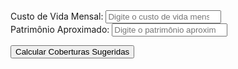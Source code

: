 <!DOCTYPE html>
<html lang="en">
<head>
    <meta charset="UTF-8">
    <meta name="viewport" content="width=device-width, initial-scale=1.0">
    <title>Calculadora de Coberturas Sugeridas</title>
    <link rel="stylesheet" href="styles.css">
</head>
<body>

<div>
    <label for="custoVida">Custo de Vida Mensal:</label>
    <input type="number" id="custoVida" placeholder="Digite o custo de vida mensal">
</div>

<div>
    <label for="patrimonio">Patrimônio Aproximado:</label>
    <input type="number" id="patrimonio" placeholder="Digite o patrimônio aproximado">
</div>

<button onclick="calcularCoberturas()">Calcular Coberturas Sugeridas</button>

<div id="resultado"></div>

<script>
    function formatarMoeda(valor) {
        return valor.toLocaleString('pt-BR', { style: 'currency', currency: 'BRL' });
    }

    function calcularCoberturas() {
        const custoVida = parseFloat(document.getElementById('custoVida').value);
        const patrimonio = parseFloat(document.getElementById('patrimonio').value);

        const invalidez = formatarMoeda(custoVida * 100);
        const doencasGraves = formatarMoeda(custoVida * 24);
        const auxilioFuneral = formatarMoeda(10000);
        
        const opcoesDiariasInternacao = [200, 250, 300, 350, 400, 450, 500, 550, 600];
        const diariasInternacao = formatarMoeda(opcoesDiariasInternacao.find(opcao => opcao >= custoVida / 30));

        let vitalicio = formatarMoeda(Math.max(80000, Math.ceil(patrimonio * 0.1 / 10000) * 10000));

        const resultadoHTML = `
            <h2>Coberturas Sugeridas</h2>
            <p>Cobertura de Invalidez: ${invalidez}</p>
            <p>Cobertura de Doenças Graves: ${doencasGraves}</p>
            <p>Cobertura de Auxílio Funeral: ${auxilioFuneral}</p>
            <p>Cobertura de Diárias de Internação Hospitalar: ${diariasInternacao}</p>
            <p>Cobertura Vitalícia: ${vitalicio}</p>
        `;

        document.getElementById('resultado').innerHTML = resultadoHTML;
    }
</script>

</body>
</html>

